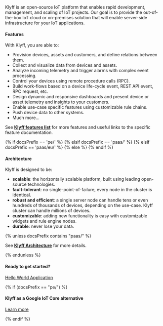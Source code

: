 
Klyff is an open-source IoT platform that enables rapid development, management, and scaling of IoT projects. 
Our goal is to provide the out-of-the-box IoT cloud or on-premises solution that will enable server-side infrastructure for your IoT applications. 

#### Features

With Klyff, you are able to:

 - Provision devices, assets and customers, and define relations between them.
 - Collect and visualize data from devices and assets. 
 - Analyze incoming telemetry and trigger alarms with complex event processing.
 - Control your devices using remote procedure calls (RPC).
 - Build work-flows based on a device life-cycle event, REST API event, RPC request, etc.
 - Design dynamic and responsive dashboards and present device or asset telemetry  and insights to your customers.  
 - Enable use-case specific features using customizable rule chains.
 - Push device data to other systems.
 - Much more...
 
See [**Klyff features list**](/docs/{{docsPrefix}}#features) for more features and useful links to the specific feature documentation. 

{% if docsPrefix == 'pe/' %}
<object width="100%" data="/images/reference/thingsboard-architecture-pe.svg"></object>
{% elsif docsPrefix == 'paas/' %}
<object width="100%" data="/images/reference/thingsboard-architecture-paas.svg"></object>
{% elsif docsPrefix == 'paas/eu/' %}
<object width="100%" data="/images/reference/thingsboard-architecture-paas-eu.svg"></object>
{% else %}
<object width="100%" data="/images/reference/thingsboard-architecture.svg"></object>
{% endif %}

#### Architecture

Klyff is designed to be:

* **scalable**: the horizontally scalable platform, built using leading open-source technologies.
* **fault-tolerant**: no single-point-of-failure, every node in the cluster is identical.
* **robust and efficient**: a single server node can handle tens or even hundreds of thousands of devices, depending on the use-case. 
Klyff cluster can handle millions of devices.
* **customizable**: adding new functionality is easy with customizable widgets and rule engine nodes.
* **durable**: never lose your data.

{% unless docsPrefix contains "paas/" %}

See [**Klyff Architecture**](/docs/{{docsPrefix}}reference) for more details.

{% endunless %}

#### Ready to get started?

<p><a href="/docs/{{docsPrefix}}getting-started-guides/helloworld" class="button">Hello World Application</a></p>

{% if (docsPrefix == "pe/") %}
#### Klyff as a Google IoT Core alternative

<p><a href="/google-iot-core-alternative" class="button">Learn more</a></p>

{% endif %}
